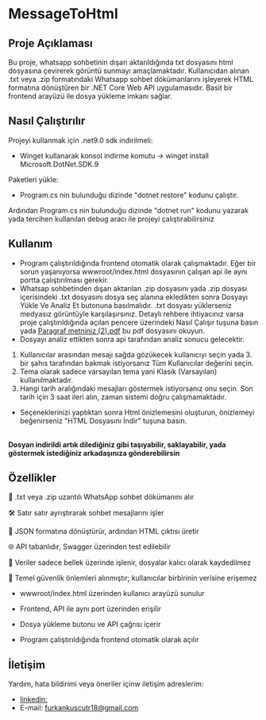 # MessageToHtml

## Proje Açıklaması
Bu proje, whatsapp sohbetinin dışarı aktarıldığında txt dosyasını html dosyasına çevirerek görüntü sunmayı amaçlamaktadır. Kullanıcıdan alınan .txt veya .zip formatındaki Whatsapp sohbet dökümanlarını işleyerek HTML formatına dönüştüren bir .NET Core Web API uygulamasıdır. Basit bir frontend arayüzü ile dosya yükleme imkanı sağlar.

## Nasıl Çalıştırılır
Projeyi kullanmak için .net9.0 sdk indirilmeli:
- Winget kullanarak konsol indirme komutu -> winget install Microsoft.DotNet.SDK.9

Paketleri yükle:
- Program.cs nin bulunduğu dizinde "dotnet restore" kodunu çalıştır.

Ardından Program.cs nin bulunduğu dizinde "dotnet run" kodunu yazarak yada tercihen kullanılan debug aracı ile projeyi çalıştırabilirsiniz

## Kullanım

- Program çalıştırıldığında frontend otomatik olarak çalışmaktadır. Eğer bir sorun yaşanıyorsa wwwroot/index.html dosyasının çalışan api ile aynı portta çalıştırılması gerekir. 
- Whatsap sohbetinden dışarı aktarılan .zip dosyasını yada .zip dosyası içerisindeki .txt dosyasını dosya seç alanına ekledikten sonra Dosyayı Yükle Ve Analiz Et butonuna basılmalıdır. .txt dosyası yüklerseniz medyasız görüntüyle karşılaşırsınız. Detaylı rehbere ihtiyacınız varsa proje çalıştırıldığında açılan pencere üzerindeki Nasıl Çalışır tuşuna basın yada [Paragraf metniniz (2).pdf](https://github.com/user-attachments/files/21514693/Paragraf.metniniz.2.pdf) bu pdf dosyasını okuyun.
- Dosyayı analiz ettikten sonra api tarafından analiz sonucu gelecektir.
1. Kullanıcılar arasından mesajı sağda gözükecek kullanıcıyı seçin yada 3. bir şahıs tarafından bakmak istiyorsanız Tüm Kullanıcılar değerini seçin.
2. Tema olarak sadece varsayılan tema yani Klasik (Varsayılan) kullanılmaktadır.
3. Hangi tarih aralığındaki mesajları göstermek istiyorsanız onu seçin. Son tarih için 3 saat ileri alın, zaman sistemi doğru çalışmamaktadır.
- Seçeneklerinizi yaptıktan sonra Html önizlemesini oluşturun, önizlemeyi beğenirseniz "HTML Dosyasını İndir" tuşuna basın.
  
<br>**Dosyan indirildi artık dilediğiniz gibi taşıyabilir, saklayabilir, yada göstermek istediğiniz arkadaşınıza gönderebilirsin**
<br>

## Özellikler
📄 .txt veya .zip uzantılı WhatsApp sohbet dökümanını alır

🛠️ Satır satır ayrıştırarak sohbet mesajlarını işler

💬 JSON formatına dönüştürür, ardından HTML çıktısı üretir

🌐 API tabanlıdır, Swagger üzerinden test edilebilir

🧪 Veriler sadece bellek üzerinde işlenir, dosyalar kalıcı olarak kaydedilmez

🔐 Temel güvenlik önlemleri alınmıştır; kullanıcılar birbirinin verisine erişemez


- wwwroot/index.html üzerinden kullanıcı arayüzü sunulur

- Frontend, API ile aynı port üzerinden erişilir

- Dosya yükleme butonu ve API çağrısı içerir

- Program çalıştırıldığında frontend otomatik olarak açılır

## İletişim
Yardım, hata bildirimi veya öneriler içinw iletişim adreslerim:
- [linkedin:](https://www.linkedin.com/in/furkanksc)
- E-mail: furkankuscutr18@gmail.com

